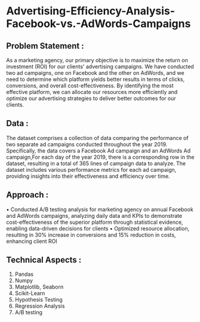# Advertising-Efficiency-Analysis-Facebook-vs.-AdWords-Campaigns

## Problem Statement :
As a marketing agency, our primary objective is to maximize the return on investment (ROI) for our clients' advertising campaigns. We have conducted two ad campaigns, one on Facebook and the other on AdWords, and we need to determine which platform yields better results in terms of clicks, conversions, and overall cost-effectiveness. By identifying the most effective platform, we can allocate our resources more efficiently and optimize our advertising strategies to deliver better outcomes for our clients.

## Data :
The dataset comprises a collection of data comparing the performance of two separate ad campaigns conducted throughout the year 2019. Specifically, the data covers a Facebook Ad campaign and an AdWords Ad campaign,For each day of the year 2019, there is a corresponding row in the dataset, resulting in a total of 365 lines of campaign data to analyze. The dataset includes various performance metrics for each ad campaign, providing insights into their effectiveness and efficiency over time.

## Approach :
• Conducted A/B testing analysis for marketing agency on annual Facebook and AdWords campaigns, analyzing daily data and KPIs to demonstrate cost-effectiveness of the superior platform through statistical evidence, enabling data-driven decisions for clients • Optimized resource allocation, resulting in 30% increase in conversions and 15% reduction in costs, enhancing client ROI

## Technical Aspects :
1) Pandas
2) Numpy
3) Matplotlib, Seaborn
4) Scikit-Learn
5) Hypothesis Testing
6) Regression Analysis
7) A/B testing
